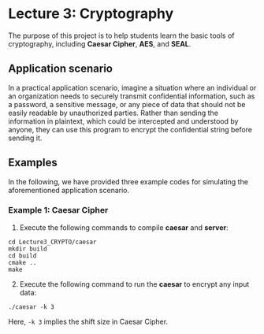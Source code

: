 # Lecture 3: Cryptography

The purpose of this project is to help students learn the basic tools of cryptography, including **Caesar Cipher**, **AES**, and **SEAL**.

## Application scenario

In a practical application scenario, imagine a situation where an individual or an organization needs to securely transmit confidential information, such as a password, a sensitive message, or any piece of data that should not be easily readable by unauthorized parties. Rather than sending the information in plaintext, which could be intercepted and understood by anyone, they can use this program to encrypt the confidential string before sending it.

## Examples

In the following, we have provided three example codes for simulating the aforementioned application scenario.

### Example 1: Caesar Cipher

1. Execute the following commands to compile **caesar** and **server**:
```
cd Lecture3_CRYPTO/caesar
mkdir build
cd build
cmake ..
make
```

2. Execute the following command to run the **caesar** to encrypt any input data:
```
./caesar -k 3
```
Here, ``-k 3`` implies the shift size in Caesar Cipher.

